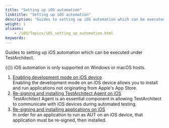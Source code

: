```yaml
--- 
title: "Setting up iOS automation"
linktitle: "Setting up iOS automation"
description: "Guides to setting up iOS automation which can be executed under TestArchitect."
weight: 1
aliases: 
    - /iOS/Topics/iOS_setting_up_automation.html
keywords: 
---
```


Guides to setting up iOS automation which can be executed under TestArchitect.

{{<important>}} iOS automation is only supported on Windows or macOS hosts.

1.  [Enabling development mode on iOS device](/iOS/Topics/iOS_prerequisite_enable_development_mode.html)  
Enabling the development mode on an iOS device allows you to install and run applications not originating from Apple's App Store.
2.  [Re-signing and installing TestArchitect Agent on iOS](/iOS/Topics/iOS_installing_TA_target_device.html)  
TestArchitect Agent is an essential component in allowing TestArchitect to communicate with iOS devices during automated testing.
3.  [Re-signing and installing applications on iOS](/iOS/Topics/iOS_installing_applications.html)  
In order for an application to run as AUT on an iOS device, that application must be re-signed, then installed.



